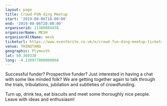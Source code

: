 ```yaml
---
layout: page
title: Crowd-FUN-ding Meetup
start: '2019-08-06T18:00:00'
end: '2019-08-06T20:00:00'
organiserid: 11380604458
organiserName: MESH
organiserAltName: mesh
ticketurl: https://www.eventbrite.co.uk/e/crowd-fun-ding-meetup-tickets-53428630472
venue: THINQTANQ
geographic: Plymouth
lat: 50.369338
long: -4.138977000000068
---
```

<P>Successful funder? Prospective funder? Just interested in having a chat with some like minded folk? We are getting together again to talk through the trials, tribulations, jubilation and subtleties of crowdfunding.</P>
<P>Turn up, drink tea, eat biscuits and meet some thoroughly nice people. Leave with ideas and enthusiasm!</P>
